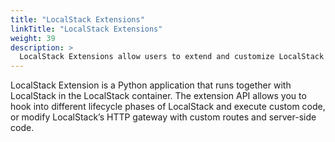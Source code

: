 ```yaml
---
title: "LocalStack Extensions"
linkTitle: "LocalStack Extensions"
weight: 39
description: >
  LocalStack Extensions allow users to extend and customize LocalStack using pluggable Python distributions
---
```


LocalStack Extension is a Python application that runs together with LocalStack in the LocalStack container. The extension API allows you to hook into different lifecycle phases of LocalStack and execute custom code, or modify LocalStack’s HTTP gateway with custom routes and server-side code.
